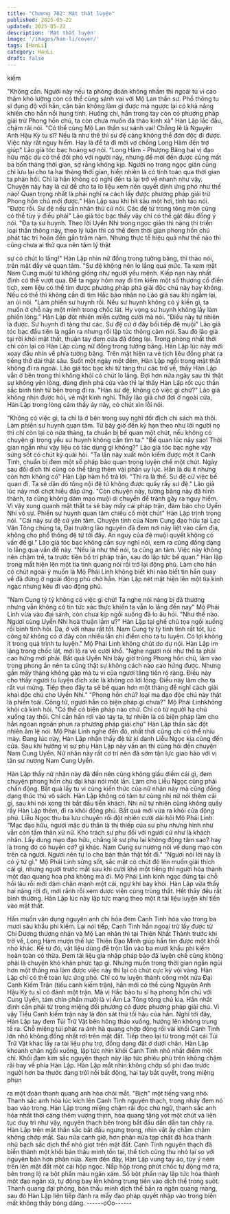 ```yaml
---
title: "Chương 782: Mật thất luyện"
published: 2025-05-22
updated: 2025-05-22
description: 'Mật thất luyện'
image: '/images/han-li/cover/'
tags: [HanLi]
category: HanLi
draft: false
---
```


kiếm

"Không cần. Người này nếu ta phỏng đoán không nhầm thì ngoài
tu vi cao thâm khó lường còn có thể cùng sánh vai với Mộ Lan
thần sư. Phổ thông tu sĩ đụng độ với hắn, căn bản không làm gì
được mà ngược lại có khả năng khiến cho hắn nổi hung tính.
Huống chi, hắn trong tay còn có phương pháp giải trừ Phong hồn
chú, ta còn chưa muốn đả thảo kinh xà" Hàn Lập lắc đầu, chậm
rãi nói.
"Có thể cùng Mộ Lan thần sư sánh vai! Chẳng lẽ là Nguyên Anh
Hậu Kỳ tu sĩ? Nếu là như thế thì sư đệ càng không thể đơn độc đi
được. Việc này rất nguy hiểm. Hay là để ta đi mời vợ chồng Long
Hàm đến trợ giúp" Lão giả tóc bạc hoảng sợ nói.
"Long Hàm - Phượng Băng hai vị đạo hữu mặc dù có thể đối phó
với người này, nhưng để mời đến được cũng mất ba bốn tháng
thời gian, sợ rằng không kịp. Người nọ trong ngọc giản cũng chỉ
lưu lại cho ta hai tháng thời gian, hiển nhiên là có tính toán qua
thời gian ta phản hồi. Chỉ là hắn không có nghĩ đến ta lại trở về
nhanh như vậy. Chuyện này hay là cứ để cho ta lo liệu xem nên
quyết định ứng phó như thế nào! Quan trọng nhất là phải nghĩ ra
cách lấy được phương pháp giải trừ Phong hồn chú mới được."
Hàn Lập sau khi hít sâu một hơi, tỉnh táo nói.
"Được rồi. Sư đệ nếu cần nhân thủ cứ nói. Các đệ tử trong tông
môn cũng có thể tùy ý điều phái" Lão giả tóc bạc thấy vậy chỉ có
thể gật đầu đồng ý nói.
"Đa tạ sư huynh. Theo lời Uyển Nhi trong ngọc giản thì nàng thi
triển loại thần thông này, theo lý luận thì có thể đem thời gian
phong hồn chú phát tác trì hoãn đến gần trăm năm. Nhưng thực
tế hiệu quả như thế nào thì cũng chưa ai thử qua nên tâm lý thật

sự có chút lo lắng!" Hàn Lập nhìn nữ đồng trong tường băng, thì
thào nói, trên mặt đầy vẻ quan tâm.
"Sư đệ không nên lo lắng quá mức. Ta xem mặt Nam Cung muội
tử không giống như người yểu mệnh. Kiếp nạn này nhất định có
thể vượt qua. Để ta ngay hôm nay đi tìm kiếm một số thượng cổ
điển tịch, xem liệu có thể tìm được phương pháp phá giải độc chú
này hay không. Nếu có thể thì không cần đi tìm Hắc bào nhân nọ
Lão giả sau khi ngẫm lại, an ủi nói.
"Làm phiền sư huynh rồi. Nếu sư huynh không có ý kiến gì, ta
muốn ở chỗ này một mình trong chốc lát. Hy vọng sư huynh
không lấy làm phiền lòng." Hàn Lập đột nhiên miễn cưỡng cười
mà nói.
"Điều này tự nhiên là được. Sư huynh đi tàng thư các. Sư đệ cứ
ở đây bồi tiếp đệ muội" Lão giả tóc bạc đầu tiên là ngẩn ra nhưng
rồi lập tức thông cảm nói.
Sau đó lão giả tại rời khỏi mật thất, thuận tay đem cửa đá đóng
lại.
Trong phòng nhất thời chỉ còn lại có Hàn Lập cùng nữ đồng trong
tường băng.
Hàn Lập lúc này mới xoay đầu nhìn về phía tường băng. Trên mặt
hiện ra vẻ tịch liêu đồng phát ra tiếng thở dài thật sâu.
Suốt một ngày một đêm, Hàn Lập ngồi trong mật thất không đi ra
ngoài.
Lão giả tóc bạc khi từ tàng thư các trở về, thấy Hàn Lập vẫn ở bên
trong thì không khỏi có chút lo lắng. Đợi hơn nửa ngày sau thì thật
sự không yên lòng, đang định phá cửa vào thì lại thấy Hàn Lập rốt
cục thần sắc bình tĩnh từ bên trong đi ra. "Hàn sư đệ, không có
việc gì chứ?" Lão giả không nhịn được hỏi, vẻ mặt kinh nghi.
Thấy lão giả chờ đợi ở ngoài cửa, Hàn Lập trong lòng cảm thấy áy
náy, có chút xin lỗi nói.

"Không có việc gì, ta chỉ là ở bên trong suy nghĩ đối địch chi sách
mà thôi. Làm phiền sư huynh quan tâm. Từ bây giờ đến kỳ hạn
theo như lời người nọ thì chỉ còn lại có nửa tháng, ta chuẩn bị bế
quan một chút, nếu không có chuyện gì trọng yếu sư huynh
không cần tìm ta."
"Bế quan lúc này sao! Thời gian ngắn như vậy liệu có tác dụng gì
không?" Lão giả tóc bạc nghe vậy sửng sốt có chút kỳ quái hỏi.
"Ta lần này xuất môn kiếm được một ít Canh Tinh, chuẩn bị đem
một số pháp bảo quan trọng luyện chế một chút. Ngày sau đối
địch thì cũng có thể tăng thêm vài phần uy lực. Hẳn là dù ít nhưng
còn hơn không có" Hàn Lập hàm hồ trả lời.
"Thì ra là thế. Sư đệ cứ việc bế quan đi. Ta sẽ dặn dò tông nội đệ
tử không được quấy rầy sư đệ." Lão giả lúc này mới chợt hiểu
đáp ứng.
"Còn chuyện này, tường băng này đã hình thành, ta cũng không
dám mạo muội di chuyển để tránh gây ra nguy hiểm. Vì vậy xung
quanh mật thất ta sẽ bày mấy cái pháp trận, đảm bảo cho Uyển
Nhi vô sự. Phiền sư huynh quan tâm chiếu cố một chút" Hàn Lập
trịnh trọng nói.
"Cái này sư đệ cứ yên tâm. Chuyện tình của Nam Cung đạo hữu
tại Lạc Vân Tông chúng ta, Đại trưởng lão nguyên đã đem nơi
này liệt vào cấm địa, không cho phổ thông đệ tử tới đây. An nguy
của đệ muội quyết không có vấn đề gì." Lão giả tóc bạc không
cần suy nghĩ nói, xem ra cũng đồng dạng lo lắng qua vấn đề này.
"Nếu là như thế nói, ta cũng an tâm. Việc này không nên chậm
trễ, ta trước tiên bố trí pháp trận, sau đó lập tức bế quan." Hàn lập
trong mắt hiện lên một tia tinh quang nói rồi trở lại động phủ.
Làm cho hắn có chút ngoài ý muốn là Mộ Phái Linh không biết khi
nào biết tin hắn quay về đã đứng ở ngoài động phủ chờ hắn.
Hàn Lập nét mặt hiện lên một tia kinh ngạc nhưng kêu đi vào
động phủ.

"Nam Cung tỷ tỷ không có việc gì chứ! Ta nghe nói nàng bị đả
thương nhưng vẫn không có tin tức xác thực khiến ta vẫn lo lắng
đến nay" Mộ Phái Linh vừa vào đại sảnh, còn chưa kịp ngồi xuống
đã lo âu hỏi.
"Như thế nào. Ngươi cùng Uyển Nhi hoà thuận lắm ư?" Hàn Lập
tại ghế chủ tọa ngồi xuống rồi bình tĩnh hỏi.
Dạ, ở với nhau rất tốt. Nam Cung tỷ tỷ tính tình rất tốt, lúc công tử
không có ở đây còn nhiều lần chỉ điểm cho ta tu luyện. Có lợi
không ít trong quá trình tu luyện." Mộ Phái Linh không chút do dự
nói.
Hàn Lập im lặng trong chốc lát, mới lộ ra vẻ cười khổ.
"Nghe ngươi nói như thế ta phải cao hứng mới phải. Bất quá
Uyển Nhi bây giờ trúng Phong hồn chú, lâm vào trong phong ấn
nên ta cũng thật sự không cách nào cao hứng được. Nhưng gần
mấy tháng không gặp mà tu vi của ngươi tăng tiến rõ ràng. Điều
này cho thấy ngươi tu luyện đích xác là không có lơi lỏng. Điều
này làm cho ta rất vui mừng. Tiếp theo đây ta sẽ bế quan hơn một
tháng để nghĩ cách giải khai độc chú cho Uyển Nhi."
"Phong hồn chú? loại ma đạo độc chú này thật là phiền toái. Công
tử, ngươi hẳn có biện pháp gì chưa?" Mộ Phái Linhkhông khỏi cả
kinh hỏi.
"Có thể có biện pháp nào chứ. Chỉ có từ người hạ chú xuống tay
thôi. Chỉ cần hắn rơi vào tay ta, tự nhiên là có biện pháp làm cho
hắn ngoan ngoãn phun ra phương pháp giải chú" Hàn Lập thần
sắc đột nhiên âm lệ nói.
Mộ Phái Linh nghe đến đó, nhất thời cũng chỉ có thể nhíu mày.
Đang lúc này, Hàn Lập nhận thấy đệ tử kí danh Liễu Ngọc kia
cũng đến cửa. Sau khi hướng vị sư phụ Hàn Lập này vấn an thì
cũng hỏi đến chuyện Nam Cung Uyển.
Nữ nhân này rất cơ trí nên đã sớm tận lực giao hảo với vị tân sư
nương Nam Cung Uyển.

Hàn Lập thấy nữ nhân này đã đến nên cũng không giấu diếm cái
gì, đem chuyện phong hồn chú đại khái nói một lần. Làm cho Liễu
Ngọc cũng phải chấn động.
Bất quá lấy tu vi cùng kiến thức của nữ nhân này mà cũng đồng
dạng thúc thủ vô sách.
Hàn Lập không có tâm tư cùng nhị nữ nói thêm cái gì, sau khi nói
xong thì bắt đầu tiễn khách.
Nhị nữ tự nhiên cũng không quấy rầy Hàn Lập thêm, đi ra khỏi
động phủ.
Bất quá mới vừa ra khỏi cửa động phủ. Liễu Ngọc thu ba lưu
chuyển rồi đột nhiên cười dài hỏi Mộ Phái Linh.
"Mạc đạo hữu, ngươi mặc dù thân là thị thiếp của sư phụ nhưng
hình như vẫn còn tấm thân xử nữ. Khó trách sư phụ đối với ngươi
cứ như là khách nhân. Lấy dung mạo đạo hữu, chẳng lẽ sư phụ
lại không động tâm sao? hay là trong đó có huyền cơ? gì khác.
Nam Cung sư nương nói về dung mạo còn trên cả ngươi. Ngươi
nên tự lo cho bản thân thật tốt đi."
"Ngươi nói lời này là có ý tứ gì." Mộ Phái Linh sửng sốt, sắc mặt
có chút đỏ lên muốn giải thích cái gì, nhưng người trước mắt sau
khi cười khẽ một tiếng thì người hóa thành một đạo quang hoa
phá không mà đi.
Mộ Phái Linh kinh ngạc đứng tại chỗ hồi lâu rồi mới dậm chân
mạnh một cái, ngự khí bay khỏi.
Hàn Lập vừa thấy hai nàng rời đi, mới rãnh rỗi xem dược viên
cùng trùng thất.
Hết thảy đều rất bình thường.
Hàn Lập lúc này lập tức mang theo một ít tài liệu luyện khí tiến
vào mật thất.

Hắn muốn vận dụng nguyên anh chi hỏa đem Canh Tinh hóa vào
trong ba mươi sáu khẩu phi kiếm.
Lại nói tiếp, Canh Tinh hắn ngoại trừ lấy được từ Chí Dương
thượng nhân và Mộ Lan nhân thì tại Thiên Nhất Thành trước khi
trở về, Long Hàm mượn thế lực Thiên Đạo Minh giúp hắn tìm
được một khối nhỏ khác. Kể từ đó, vật liệu dùng để trộn lẫn vào
ba mươi khẩu phi kiếm hoàn toàn có thừa.
Đem tài liệu gia nhập pháp bảo đã luyện chế cũng không phải là
chuyện khó khăn phức tạp gì. Nhưng muốn trong thời gian ngắn
ngủi hơn một tháng mà làm được việc này thì lại có chút cực kỳ
vội vàng.
Hàn Lập chỉ có thể toàn lực ứng phó. Chỉ có tu luyện thành công
một nửa Đại Canh Kiếm Trận (tiểu canh kiếm trận), hắn mới có
thể cùng Nguyên Anh Hậu Kỳ tu sĩ có đánh một trận. Mà vị Hắc
bào tu sĩ hạ phong hồn chú với Cung Uyển, tám chín phần mười
là vị Âm La Tông tông chủ kia.
Hắn nhất định cần phải từ trong miệng đối phương có được
phương pháp giải chú. Vì vậy Tiểu Canh kiếm trận này là đòn sát
thủ tối hậu của hắn.
Nghĩ tới đây, Hàn Lập tay đem Túi Trữ Vật bên hông tháo xuống,
hướng lên không trung tế ra. Chỗ miệng túi phát ra ánh hà quang
chớp động rồi vài khối Canh Tinh lớn nhỏ không đồng nhất rơi
trên mặt đất.
Tiếp theo lại từ trong một cái Túi Trữ Vật khác lấy ra tài liệu phụ
trợ, đồng dạng đặt ở dưới chân.
Hàn Lập khoanh chân ngồi xuống, lập tức nhìn khối Canh Tinh
nhỏ nhất điểm một chỉ.
Khối đạm kim sắc nguyên thạch này lập tức phiêu phù trên không
chậm rãi bay về phía Hàn Lập.
Hàn Lập mắt nhìn không chớp số phi đao trước người hơn ba
thước đang trôi nổi bất động, hai tay bắt quyết, trong miệng phun

ra một đoàn thanh quang anh hỏa chói mắt.
"Bịch" một tiếng vang nhỏ. Thanh sắc anh hỏa lúc kích lên Canh
Tinh nguyên thạch, trong nháy đem nó bao vào trong.
Hàn Lập trong miệng chậm rãi đọc chú ngữ, thanh sắc anh hỏa
nhất thời càng thêm vượng thịnh, hỏa quang tăng vọt một chút và
liên tục duy trì như vậy, nguyên thạch bên trong bắt đầu dần dần
tan chảy ra.
Hàn Lập trên mặt thần sắc bắt đầu ngưng trọng, nhìn vật ấy chằm
chằm không chớp mắt.
Sau nửa canh giờ, hơn phân nửa tạp chất đã hóa thành nhũ bạch
sắc dịch thể nhỏ giọt trên mặt đất.
Canh Tinh nguyên thạch đã biến thành một khối bán thấu minh
tồn tại, thể tích cũng thu nhỏ lại so với nguyên bản hơn phân nửa.
Xem đến đây, Hàn Lập vung tay áo, tùy ý ném trên lên mặt đất
một cái hộp ngọc.
Nắp hộp trong phút chốc tự động mở ra, bên trong lộ ra bột phấn
màu ngân xám.
Số bột phấn này lập tức hóa thành một đạo ngân xà, tự động bay
lên không trung tiến vào dịch thể trong suốt.
Thanh quang đại phóng, bán thấu minh dịch thể bắn ra ngân
quang mang, sau đó Hàn Lập liên tiếp đánh ra mấy đạo pháp
quyết nhập vào trong biến mất không thấy bóng dáng.
------oOo------
